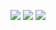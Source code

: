![](https://media1.tenor.com/m/Vj9Nc8OC6ZUAAAAC/poke-baymax.gif)
![](https://media.tenor.com/J88xNrLwMhEAAAAM/kid-alien-believe-in-authorities.gif)
![](https://media.tenor.com/7TzEQ2nkWscAAAAM/funny-memes-discord.gif)
